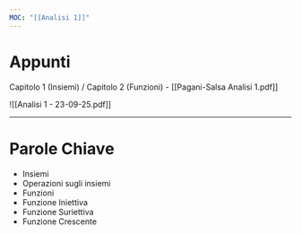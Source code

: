 ```yaml
---
MOC: "[[Analisi 1]]"
---
```

# Appunti

Capitolo 1 (Insiemi) / Capitolo 2 (Funzioni) - [[Pagani-Salsa Analisi 1.pdf]]

![[Analisi 1  - 23-09-25.pdf]]

---

# Parole Chiave

- Insiemi
- Operazioni sugli insiemi
- Funzioni 
- Funzione Iniettiva 
- Funzione Suriettiva 
- Funzione Crescente